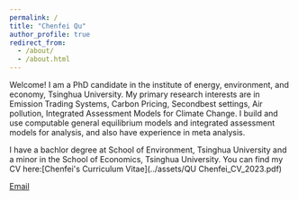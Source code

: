 ```yaml
---
permalink: /
title: "Chenfei Qu"
author_profile: true
redirect_from: 
  - /about/
  - /about.html
---
```


Welcome! I am a PhD candidate in the institute of energy, environment, and economy, Tsinghua University. My primary research interests are in Emission Trading Systems, Carbon Pricing, Secondbest settings, Air pollution, Integrated Assessment Models for Climate Change. I build and use computable general equilibrium models and integrated assessment models for analysis, and also have experience in meta analysis.

I have a bachlor degree at School of Environment, Tsinghua University and a minor in the School of Economics, Tsinghua University. You can find my CV here:[Chenfei's Curriculum Vitae](../assets/QU Chenfei_CV_2023.pdf)

[Email](mailto:qcf20@mails.tsinghua.edu.cn)
